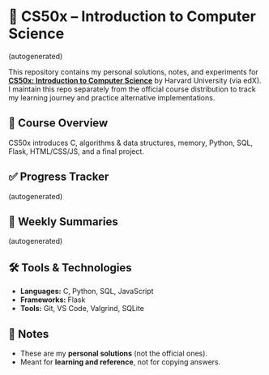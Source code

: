 # 📘 CS50x – Introduction to Computer Science

<!-- CS50X_BADGES_START -->
(autogenerated)
<!-- CS50X_BADGES_END -->

This repository contains my personal solutions, notes, and experiments for **[CS50x: Introduction to Computer Science](https://cs50.harvard.edu/x/)** by Harvard University (via edX).  
I maintain this repo separately from the official course distribution to track my learning journey and practice alternative implementations.

## 🚀 Course Overview
CS50x introduces C, algorithms & data structures, memory, Python, SQL, Flask, HTML/CSS/JS, and a final project.

## ✅ Progress Tracker

<!-- CS50X_PROGRESS_START -->
(autogenerated)
<!-- CS50X_PROGRESS_END -->

## 📜 Weekly Summaries

<!-- CS50X_SUMMARY_START -->
(autogenerated)
<!-- CS50X_SUMMARY_END -->

## 🛠 Tools & Technologies
- **Languages:** C, Python, SQL, JavaScript  
- **Frameworks:** Flask  
- **Tools:** Git, VS Code, Valgrind, SQLite  

## 📌 Notes
- These are my **personal solutions** (not the official ones).
- Meant for **learning and reference**, not for copying answers.
